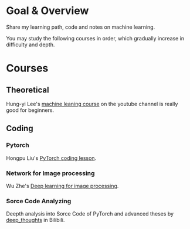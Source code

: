 # Goal & Overview

Share my learning path, code and notes on machine learning.

You may study the following courses in order, which gradually increase in difficulty and depth.



# Courses


## Theoretical

Hung-yi Lee's [machine leaning course](https://www.youtube.com/watch?v=Y87Ct23H3Kw&list=PLJV_el3uVTsNxV_IGauQZBHjBKZ26JHjd) on the youtube channel is really good for beginners.


## Coding

### Pytorch

Hongpu Liu's [PyTorch coding lesson](https://liuii.github.io/post/pytorch-tutorials/).

### Network for Image processing

Wu Zhe's [Deep learning for image processing](https://github.com/WZMIAOMIAO/deep-learning-for-image-processing).

### Sorce Code Analyzing

Deepth analysis into Sorce Code of PyTorch and advanced theses by [deep_thoughts](https://www.bilibili.com/video/BV1ov411M7xL/?spm_id_from=333.999.0.0&vd_source=22cbccb84a478cb5e4a28b6bcf11e6a0) in Bilibili. 
